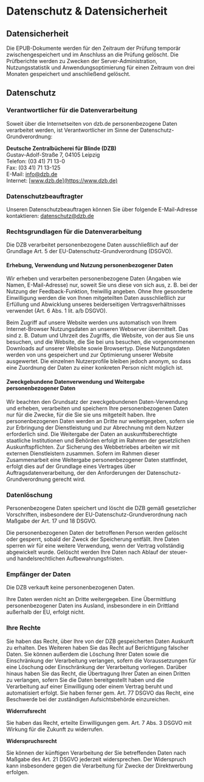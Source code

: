 # Datenschutz & Datensicherheit
## Datensicherheit

Die EPUB-Dokumente werden für den Zeitraum der Prüfung temporär zwischengespeichert und im Anschluss an die Prüfung gelöscht. 
Die Prüfberichte werden zu Zwecken der Server-Administration, Nutzungsstatistik und Anwendungsoptimierung für einen Zeitraum von drei Monaten gespeichert und anschließend gelöscht.

## Datenschutz
### Verantwortlicher für die Datenverarbeitung

Soweit über die Internetseiten von dzb.de personenbezogene Daten verarbeitet werden, ist Verantwortlicher im Sinne der Datenschutz-Grundverordnung:

**Deutsche Zentralbücherei für Blinde (DZB)**<br>
Gustav-Adolf-Straße 7, 04105 Leipzig<br>
Telefon: (03 41) 71 13-0<br>
Fax: (03 41) 71 13-125<br>
E-Mail: [info@dzb.de](mailto:info@dzb.de)<br> 
Internet: [www.dzb.de](https://www.dzb.de)<br>

### Datenschutzbeauftragter

Unseren Datenschutzbeauftragen können Sie über folgende E-Mail-Adresse kontaktieren: [datenschutz@dzb.de](mailto:datenschutz@dzb.de)

### Rechtsgrundlagen für die Datenverarbeitung

Die DZB verarbeitet personenbezogene Daten ausschließlich auf der Grundlage Art. 5 der EU-Datenschutz-Grundverordnung (DSGVO).

#### Erhebung, Verwendung und Nutzung personenbezogener Daten

Wir erheben und verarbeiten personenbezogene Daten (Angaben wie Namen, E-Mail-Adresse) nur, soweit Sie uns diese von sich aus, z. B. bei der Nutzung der Feedback-Funktion, freiwillig angeben. Ohne Ihre gesonderte Einwilligung werden die von Ihnen mitgeteilten Daten ausschließlich zur Erfüllung und Abwicklung unseres beiderseitigen Vertragsverhältnisses verwendet (Art. 6 Abs. 1 lit. a/b DSGVO).

Beim Zugriff auf unsere Website werden uns automatisch von Ihrem Internet-Browser Nutzungsdaten an unseren Webserver übermittelt. Das sind z. B. Datum und Uhrzeit des Zugriffs, die Website, von der aus Sie uns besuchen, und die Website, die Sie bei uns besuchen, die vorgenommenen Downloads auf unserer Website sowie Browsertyp. Diese Nutzungsdaten werden von uns gespeichert und zur Optimierung unserer Website ausgewertet. Die einzelnen Nutzerprofile bleiben jedoch anonym, so dass eine Zuordnung der Daten zu einer konkreten Person nicht möglich ist.

#### Zweckgebundene Datenverwendung und Weitergabe personenbezogener Daten

Wir beachten den Grundsatz der zweckgebundenen Daten-Verwendung und erheben, verarbeiten und speichern Ihre personenbezogenen Daten nur für die Zwecke, für die Sie sie uns mitgeteilt haben. Ihre personenbezogenen Daten werden an Dritte nur weitergegeben, sofern sie zur Erbringung der Dienstleistung und zur Abrechnung mit dem Nutzer erforderlich sind. Die Weitergabe der Daten an auskunftsberechtigte staatliche Institutionen und Behörden erfolgt im Rahmen der gesetzlichen Auskunftspflichten. Zur Sicherung des Webbetriebes arbeiten wir mit externen Dienstleistern zusammen. Sofern im Rahmen dieser Zusammenarbeit eine Weitergabe personenbezogener Daten stattfindet, erfolgt dies auf der Grundlage eines Vertrages über Auftragsdatenverarbeitung, der den Anforderungen der Datenschutz-Grundverordnung gerecht wird.

### Datenlöschung

Personenbezogene Daten speichert und löscht die DZB gemäß gesetzlicher Vorschriften, insbesondere der EU-Datenschutz-Grundverordnung nach Maßgabe der Art. 17 und 18 DSGVO.

Die personenbezogenen Daten der betroffenen Person werden gelöscht oder gesperrt, sobald der Zweck der Speicherung entfällt. Ihre Daten sperren wir für eine weitere Verwendung, wenn der Vertrag vollständig abgewickelt wurde. Gelöscht werden Ihre Daten nach Ablauf der steuer- und handelsrechtlichen Aufbewahrungsfristen.

### Empfänger der Daten

Die DZB verkauft keine personenbezogenen Daten.

Ihre Daten werden nicht an Dritte weitergegeben. Eine Übermittlung personenbezogener Daten ins Ausland, insbesondere in ein Drittland außerhalb der EU, erfolgt nicht.

### Ihre Rechte

Sie haben das Recht, über Ihre von der DZB gespeicherten Daten Auskunft zu erhalten. Des Weiteren haben Sie das Recht auf Berichtigung falscher Daten. Sie können außerdem die Löschung Ihrer Daten sowie die Einschränkung der Verarbeitung verlangen, sofern die Voraussetzungen für eine Löschung oder Einschränkung der Verarbeitung vorliegen. Darüber hinaus haben Sie das Recht, die Übertragung Ihrer Daten an einen Dritten zu verlangen, sofern Sie die Daten bereitgestellt haben und die Verarbeitung auf einer Einwilligung oder einem Vertrag beruht und automatisiert erfolgt.
Sie haben ferner gem. Art. 77 DSGVO das Recht, eine Beschwerde bei der zuständigen Aufsichtsbehörde einzureichen.

**Widerrufsrecht**

Sie haben das Recht, erteilte Einwilligungen gem. Art. 7 Abs. 3 DSGVO mit Wirkung für die Zukunft zu widerrufen.

**Widerspruchsrecht**

Sie können der künftigen Verarbeitung der Sie betreffenden Daten nach Maßgabe des Art. 21 DSGVO jederzeit widersprechen. Der Widerspruch kann insbesondere gegen die Verarbeitung für Zwecke der Direktwerbung erfolgen.
